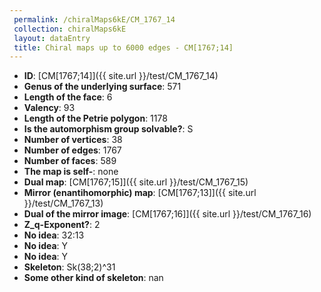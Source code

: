 ```yaml
--- 
 permalink: /chiralMaps6kE/CM_1767_14 
 collection: chiralMaps6kE
 layout: dataEntry
 title: Chiral maps up to 6000 edges - CM[1767;14]
---
```


- **ID**: [CM[1767;14]]({{ site.url }}/test/CM_1767_14)
- **Genus of the underlying surface**: 571
- **Length of the face**: 6
- **Valency**: 93
- **Length of the Petrie polygon**: 1178
- **Is the automorphism group solvable?**: S
- **Number of vertices**: 38
- **Number of edges**: 1767
- **Number of faces**: 589
- **The map is self-**: none
- **Dual map**: [CM[1767;15]]({{ site.url }}/test/CM_1767_15)
- **Mirror (enantihomorphic) map**: [CM[1767;13]]({{ site.url }}/test/CM_1767_13)
- **Dual of the mirror image**: [CM[1767;16]]({{ site.url }}/test/CM_1767_16)
- **Z_q-Exponent?**: 2
- **No idea**:  32:13
- **No idea**: Y
- **No idea**: Y
- **Skeleton**: Sk(38;2)^31
- **Some other kind of skeleton**: nan
